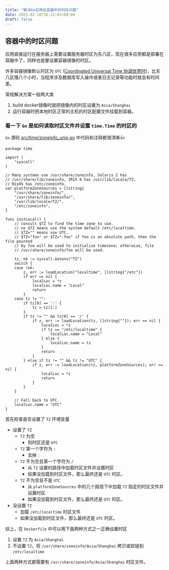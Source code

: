 ```yaml
---
title: "解决Go应用在容器中的时区问题"
date: 2023-02-18T16:12:01+08:00
draft: false
---
```


## 容器中的时区问题

应用直接运行在服务器上需要设置服务器时区为东八区，现在很多应用都是部署在容器中了，同样也是要设置容器镜像的时区。

许多容器镜像默认时区为 `UTC` ([Coordinated Universal Time 协调世界时](https://zh.wikipedia.org/zh-hans/%E5%8D%8F%E8%B0%83%E4%B8%96%E7%95%8C%E6%97%B6))，比东八区慢八个小时，当程序涉及数据库写入操作或者日志记录等功能时就会有时间差。

常规解决方案一般两大类

1. build docker镜像时就把镜像内的时区设置为 `Asia/Shanghai`
2. 运行容器时把本地时区正常的主机的时区配置文件挂载到容器。

### 看一下 `Go` 是如何读取时区文件并设置 `time.Time` 的时区的

`Go` 源码 [src/time/zoneinfo_unix.go](https://github.com/golang/go/blob/master/src/time/zoneinfo_unix.go) 中代码和注释都很清晰👍

```golang
package time

import (
    "syscall"
)

// Many systems use /usr/share/zoneinfo, Solaris 2 has
// /usr/share/lib/zoneinfo, IRIX 6 has /usr/lib/locale/TZ,
// NixOS has /etc/zoneinfo.
var platformZoneSources = []string{
    "/usr/share/zoneinfo/",
    "/usr/share/lib/zoneinfo/",
    "/usr/lib/locale/TZ/",
    "/etc/zoneinfo",
}

func initLocal() {
    // consult $TZ to find the time zone to use.
    // no $TZ means use the system default /etc/localtime.
    // $TZ="" means use UTC.
    // $TZ="foo" or $TZ=":foo" if foo is an absolute path, then the file pointed
    // by foo will be used to initialize timezone; otherwise, file
    // /usr/share/zoneinfo/foo will be used.

    tz, ok := syscall.Getenv("TZ")
    switch {
    case !ok:
        z, err := loadLocation("localtime", []string{"/etc"})
        if err == nil {
            localLoc = *z
            localLoc.name = "Local"
            return
        }
    case tz != "":
        if tz[0] == ':' {
            tz = tz[1:]
        }
        if tz != "" && tz[0] == '/' {
            if z, err := loadLocation(tz, []string{""}); err == nil {
                localLoc = *z
                if tz == "/etc/localtime" {
                    localLoc.name = "Local"
                } else {
                    localLoc.name = tz
                }
                return
            }
        } else if tz != "" && tz != "UTC" {
            if z, err := loadLocation(tz, platformZoneSources); err == nil {
                localLoc = *z
                return
            }
        }
    }

    // Fall back to UTC.
    localLoc.name = "UTC"
}
```

首先检查是否设置了 `TZ` 环境变量

- 设置了 `TZ`
  - `TZ` 为空
    - 则时区还是 `UTC`
  - `TZ` 第一个字符为 `:`
    - 去掉 `:`
  - `TZ` 不为空且第一个字符为 `/`
    - 从 `TZ` 设置的路径中加载时区文件并设置时区
    - 如果没加载到时区文件，那么最终还是 `UTC` 时区。
  - `TZ` 不为空且不是 `UTC`
    - 从 `platformZoneSources` 中的几个路径下中加载 `TZ` 指定的时区文件并设置时区
    - 如果没加载到时区文件，那么最终还是 `UTC` 时区。
- 没设置 `TZ`
  - 加载 `/etc/localtime` 时区文件
  - 如果没加载到时区文件，那么最终还是 `UTC` 时区。

综上，在 `Dockerfile` 中可以用下面两种方式之一正确设置时区

1. 设置 `TZ` 为 `Asia/Shanghai`
2. 不设置 `TZ`，将 `/usr/share/zoneinfo/Asia/Shanghai` 拷贝或软链到 `/etc/localtime`

上面两种方式都需要有 `/usr/share/zoneinfo/Asia/Shanghai` 时区文件。
